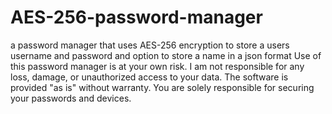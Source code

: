 # AES-256-password-manager
a password manager that uses AES-256 encryption to store a users username and password and option to store a name in a json format
Use of this password manager is at your own risk. I am not responsible for any loss, damage, or unauthorized access to your data. The software is provided "as is" without warranty. You are solely responsible for securing your passwords and devices.
